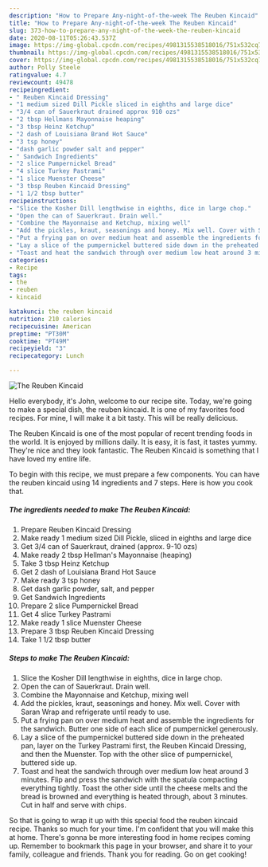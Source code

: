 ```yaml
---
description: "How to Prepare Any-night-of-the-week The Reuben Kincaid"
title: "How to Prepare Any-night-of-the-week The Reuben Kincaid"
slug: 373-how-to-prepare-any-night-of-the-week-the-reuben-kincaid
date: 2020-08-11T05:26:43.537Z
image: https://img-global.cpcdn.com/recipes/4981315538518016/751x532cq70/the-reuben-kincaid-recipe-main-photo.jpg
thumbnail: https://img-global.cpcdn.com/recipes/4981315538518016/751x532cq70/the-reuben-kincaid-recipe-main-photo.jpg
cover: https://img-global.cpcdn.com/recipes/4981315538518016/751x532cq70/the-reuben-kincaid-recipe-main-photo.jpg
author: Polly Steele
ratingvalue: 4.7
reviewcount: 49478
recipeingredient:
- " Reuben Kincaid Dressing"
- "1 medium sized Dill Pickle sliced in eighths and large dice"
- "3/4 can of Sauerkraut drained approx 910 ozs"
- "2 tbsp Hellmans Mayonnaise heaping"
- "3 tbsp Heinz Ketchup"
- "2 dash of Louisiana Brand Hot Sauce"
- "3 tsp honey"
- "dash garlic powder salt and pepper"
- " Sandwich Ingredients"
- "2 slice Pumpernickel Bread"
- "4 slice Turkey Pastrami"
- "1 slice Muenster Cheese"
- "3 tbsp Reuben Kincaid Dressing"
- "1 1/2 tbsp butter"
recipeinstructions:
- "Slice the Kosher Dill lengthwise in eighths, dice in large chop."
- "Open the can of Sauerkraut. Drain well."
- "Combine the Mayonnaise and Ketchup, mixing well"
- "Add the pickles, kraut, seasonings and honey. Mix well. Cover with Saran Wrap and refrigerate until ready to use."
- "Put a frying pan on over medium heat and assemble the ingredients for the sandwich. Butter one side of each slice of pumpernickel generously."
- "Lay a slice of the pumpernickel buttered side down in the preheated pan, layer on the Turkey Pastrami first, the Reuben Kincaid Dressing, and then the Muenster. Top with the other slice of pumpernickel, buttered side up."
- "Toast and heat the sandwich through over medium low heat around 3 minutes. Flip and press the sandwich with the spatula compacting everything tightly. Toast the other side until the cheese melts and the bread is browned and everything is heated through, about 3 minutes. Cut in half and serve with chips."
categories:
- Recipe
tags:
- the
- reuben
- kincaid

katakunci: the reuben kincaid 
nutrition: 210 calories
recipecuisine: American
preptime: "PT30M"
cooktime: "PT49M"
recipeyield: "3"
recipecategory: Lunch

---
```



![The Reuben Kincaid](https://img-global.cpcdn.com/recipes/4981315538518016/751x532cq70/the-reuben-kincaid-recipe-main-photo.jpg)

Hello everybody, it's John, welcome to our recipe site. Today, we're going to make a special dish, the reuben kincaid. It is one of my favorites food recipes. For mine, I will make it a bit tasty. This will be really delicious.

The Reuben Kincaid is one of the most popular of recent trending foods in the world. It is enjoyed by millions daily. It is easy, it is fast, it tastes yummy. They're nice and they look fantastic. The Reuben Kincaid is something that I have loved my entire life.




To begin with this recipe, we must prepare a few components. You can have the reuben kincaid using 14 ingredients and 7 steps. Here is how you cook that.

<!--inarticleads1-->

##### The ingredients needed to make The Reuben Kincaid:

1. Prepare  Reuben Kincaid Dressing
1. Make ready 1 medium sized Dill Pickle, sliced in eighths and large dice
1. Get 3/4 can of Sauerkraut, drained (approx. 9-10 ozs)
1. Make ready 2 tbsp Hellman&#39;s Mayonnaise (heaping)
1. Take 3 tbsp Heinz Ketchup
1. Get 2 dash of Louisiana Brand Hot Sauce
1. Make ready 3 tsp honey
1. Get dash garlic powder, salt, and pepper
1. Get  Sandwich Ingredients
1. Prepare 2 slice Pumpernickel Bread
1. Get 4 slice Turkey Pastrami
1. Make ready 1 slice Muenster Cheese
1. Prepare 3 tbsp Reuben Kincaid Dressing
1. Take 1 1/2 tbsp butter




<!--inarticleads2-->

##### Steps to make The Reuben Kincaid:

1. Slice the Kosher Dill lengthwise in eighths, dice in large chop.
1. Open the can of Sauerkraut. Drain well.
1. Combine the Mayonnaise and Ketchup, mixing well
1. Add the pickles, kraut, seasonings and honey. Mix well. Cover with Saran Wrap and refrigerate until ready to use.
1. Put a frying pan on over medium heat and assemble the ingredients for the sandwich. Butter one side of each slice of pumpernickel generously.
1. Lay a slice of the pumpernickel buttered side down in the preheated pan, layer on the Turkey Pastrami first, the Reuben Kincaid Dressing, and then the Muenster. Top with the other slice of pumpernickel, buttered side up.
1. Toast and heat the sandwich through over medium low heat around 3 minutes. Flip and press the sandwich with the spatula compacting everything tightly. Toast the other side until the cheese melts and the bread is browned and everything is heated through, about 3 minutes. Cut in half and serve with chips.




So that is going to wrap it up with this special food the reuben kincaid recipe. Thanks so much for your time. I'm confident that you will make this at home. There's gonna be more interesting food in home recipes coming up. Remember to bookmark this page in your browser, and share it to your family, colleague and friends. Thank you for reading. Go on get cooking!
